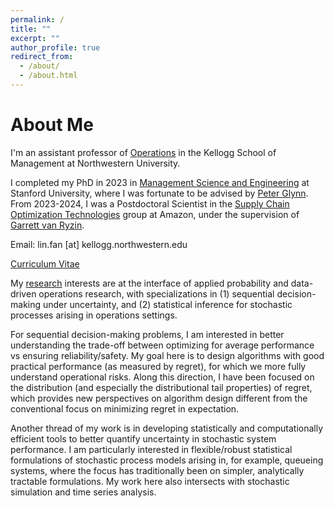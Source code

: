 ```yaml
---
permalink: /
title: ""
excerpt: ""
author_profile: true
redirect_from: 
  - /about/
  - /about.html
---
```


About Me
======
I'm an assistant professor of [Operations](https://www.kellogg.northwestern.edu/faculty/academics/operations.aspx) in the Kellogg School of Management at Northwestern University.

I completed my PhD in 2023 in [Management Science and Engineering](https://msande.stanford.edu/) at Stanford University, where I was fortunate to be advised by [Peter Glynn](https://web.stanford.edu/~glynn/). From 2023-2024, I was a Postdoctoral Scientist in the [Supply Chain Optimization Technologies](https://www.amazon.science/tag/supply-chain-optimization-technologies) group at Amazon, under the supervision of [Garrett van Ryzin](https://scholar.google.com/citations?user=7KI2Fa8AAAAJ&hl=en).

Email: lin.fan [at] kellogg.northwestern.edu

[Curriculum Vitae](https://linfanf.github.io/files/LinFan_CV.pdf)

My [research](https://linfanf.github.io/research/) interests are at the interface of applied probability and data-driven operations research, with specializations in (1) sequential decision-making under uncertainty, and (2) statistical inference for stochastic processes arising in operations settings.

For sequential decision-making problems, I am interested in better understanding the trade-off between optimizing for average performance vs ensuring reliability/safety. My goal here is to design algorithms with good practical performance (as measured by regret), for which we more fully understand operational risks. Along this direction, I have been focused on the distribution (and especially the distributional tail properties) of regret, which provides new perspectives on algorithm design different from the conventional focus on minimizing regret in expectation.

Another thread of my work is in developing statistically and computationally efficient tools to better quantify uncertainty in stochastic system performance. I am particularly interested in flexible/robust statistical formulations of stochastic process models arising in, for example, queueing systems, where the focus has traditionally been on simpler, analytically tractable formulations. My work here also intersects with stochastic simulation and time series analysis.




